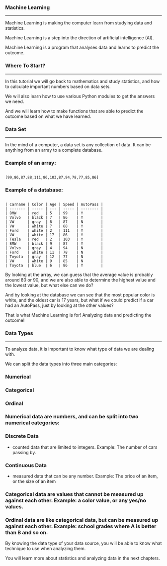 ### Machine Learning

---

Machine Learning is making the computer learn from studying data and statistics.

Machine Learning is a step into the direction of artificial intelligence (AI).

Machine Learning is a program that analyses data and learns to predict the outcome.

### Where To Start?

---

In this tutorial we will go back to mathematics and study statistics, and how to calculate important numbers based on data sets.

We will also learn how to use various Python modules to get the answers we need.

And we will learn how to make functions that are able to predict the outcome based on what we have learned.

### Data Set

---

In the mind of a computer, a data set is any collection of data. It can be anything from an array to a complete database.

### Example of an array:

```

[99,86,87,88,111,86,103,87,94,78,77,85,86]

```

### Example of a database:

```

| Carname | Color | Age | Speed | AutoPass |
| ------- | ----- | --- | ----- | -------- |
| BMW     | red   | 5   | 99    | Y        |
| Volvo   | black | 7   | 86    | Y        |
| VW      | gray  | 8   | 87    | N        |
| VW      | white | 7   | 88    | Y        |
| Ford    | white | 2   | 111   | Y        |
| VW      | white | 17  | 86    | Y        |
| Tesla   | red   | 2   | 103   | Y        |
| BMW     | black | 9   | 87    | Y        |
| Volvo   | gray  | 4   | 94    | N        |
| Ford    | white | 11  | 78    | N        |
| Toyota  | gray  | 12  | 77    | N        |
| VW      | white | 9   | 85    | N        |
| Toyota  | blue  | 6   | 86    | Y        |

```

By looking at the array, we can guess that the average value is probably around 80 or 90, and we are also able to determine the highest value and the lowest value, but what else can we do?

And by looking at the database we can see that the most popular color is white, and the oldest car is 17 years, but what if we could predict if a car had an AutoPass, just by looking at the other values?

That is what Machine Learning is for! Analyzing data and predicting the outcome!

### Data Types

---

To analyze data, it is important to know what type of data we are dealing with.

We can split the data types into three main categories:

### Numerical

### Categorical

### Ordinal

### Numerical data are numbers, and can be split into two numerical categories:

### Discrete Data

- counted data that are limited to integers. Example: The number of cars passing by.

### Continuous Data

- measured data that can be any number. Example: The price of an item, or the size of an item

### Categorical data are values that cannot be measured up against each other. Example: a color value, or any yes/no values.

### Ordinal data are like categorical data, but can be measured up against each other. Example: school grades where A is better than B and so on.

By knowing the data type of your data source, you will be able to know what technique to use when analyzing them.

You will learn more about statistics and analyzing data in the next chapters.
